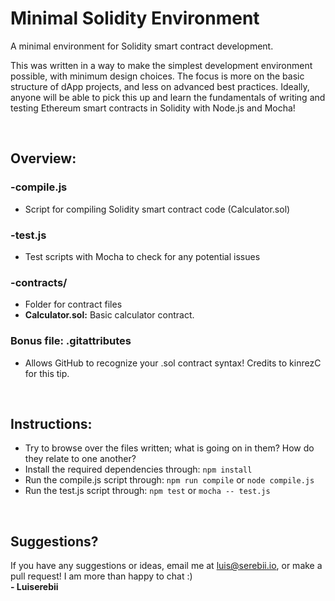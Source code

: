 # Minimal Solidity Environment
A minimal environment for Solidity smart contract development.

This was written in a way to make the simplest development environment possible, with minimum design choices. The focus is more on the basic structure of dApp projects, and less on advanced best practices. Ideally, anyone will be able to pick this up and learn the fundamentals of writing and testing Ethereum smart contracts in Solidity with Node.js and Mocha!

<br>

## Overview:
### -compile.js 
* Script for compiling Solidity smart contract code (Calculator.sol)

### -test.js 
* Test scripts with Mocha to check for any potential issues

### -contracts/
* Folder for contract files
* <b>Calculator.sol:</b> Basic calculator contract.

### Bonus file: .gitattributes
* Allows GitHub to recognize your .sol contract syntax! Credits to kinrezC for this tip.

<br>

## Instructions:
* Try to browse over the files written; what is going on in them? How do they relate to one another?
* Install the required dependencies through: `npm install`
* Run the compile.js script through: `npm run compile` or `node compile.js`
* Run the test.js script through: `npm test` or `mocha -- test.js`

<br>

## Suggestions?
If you have any suggestions or ideas, email me at luis@serebii.io, or make a pull request! I am more than happy to chat :) <br>
<b> - Luiserebii</b>
